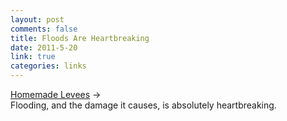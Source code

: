 ```yaml
--- 
layout: post
comments: false
title: Floods Are Heartbreaking
date: 2011-5-20
link: true
categories: links
---
```

<a title="Homemade Levees" href="http://www.dailymail.co.uk/news/article-1388660/Mississippi-River-flooding-Residents-build-homemade-dams-saves-houses.html">Homemade Levees</a> →<br /> Flooding, and the damage it causes, is absolutely heartbreaking.
